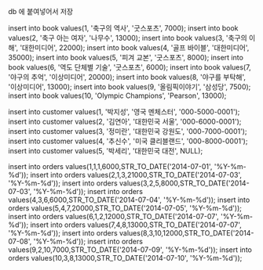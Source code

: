 db 에 붙여넣어서 저장

insert into book values(1, '축구의 역사', '굿스포츠', 7000); 
insert into book values(2, '축구 아는 여자', '나무수', 13000); 
insert into book values(3, '축구의 이해', '대한미디어', 22000); 
insert into book values(4, '골프 바이블', '대한미디어', 35000); 
insert into book values(5, '피겨 교본', '굿스포츠', 8000); 
insert into book values(6, '역도 단체별 기술', '굿스포츠', 6000); 
insert into book values(7, '야구의 추억', '이상미디어', 20000); 
insert into book values(8, '야구를 부탁해', '이상미디어', 13000); 
insert into book values(9, '올림픽이야기', '삼성당', 7500); 
insert into book values(10, 'Olympic Champions', 'Pearson', 13000); 

insert into customer values(1, '박지성', '영국 멘체스터', '000-5000-0001'); 
insert into customer values(2, '김연아', '대한민국 서울', '000-6000-0001'); 
insert into customer values(3, '정미란', '대한민국 강원도', '000-7000-0001'); 
insert into customer values(4, '추신수', '미국 클리블랜드', '000-8000-0001'); 
insert into customer values(5, '박세리', '대한민국 대전', NULL); 

insert into orders values(1,1,1,6000,STR_TO_DATE('2014-07-01', '%Y-%m-%d'));
insert into orders values(2,1,3,21000,STR_TO_DATE('2014-07-03', '%Y-%m-%d'));
insert into orders values(3,2,5,8000,STR_TO_DATE('2014-07-03', '%Y-%m-%d'));
insert into orders values(4,3,6,6000,STR_TO_DATE('2014-07-04', '%Y-%m-%d'));
insert into orders values(5,4,7,20000,STR_TO_DATE('2014-07-05', '%Y-%m-%d'));
insert into orders values(6,1,2,12000,STR_TO_DATE('2014-07-07', '%Y-%m-%d'));
insert into orders values(7,4,8,13000,STR_TO_DATE('2014-07-07', '%Y-%m-%d'));
insert into orders values(8,3,10,12000,STR_TO_DATE('2014-07-08', '%Y-%m-%d'));
insert into orders values(9,2,10,7000,STR_TO_DATE('2014-07-09', '%Y-%m-%d'));
insert into orders values(10,3,8,13000,STR_TO_DATE('2014-07-10', '%Y-%m-%d'));